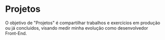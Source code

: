 # Projetos

O objetivo de "Projetos" é compartilhar trabalhos e exercícios em produção ou já concluidos, visando medir minha evolução 
como desenvolvedor Front-End.